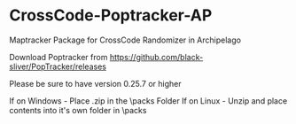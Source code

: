 # CrossCode-Poptracker-AP
Maptracker Package for CrossCode Randomizer in Archipelago

Download Poptracker from https://github.com/black-sliver/PopTracker/releases

Please be sure to have version 0.25.7 or higher

If on Windows - Place .zip in the \packs Folder
If on Linux - Unzip and place contents into it's own folder in \packs
